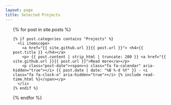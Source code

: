 ```yaml
---
layout: page
title: Selected Projects
---
```

<ul class="posts">
  {% for post in site.posts %}

    {% if post.categories contains "Projects" %}
      <li itemscope>
        <a href="{{ site.github.url }}{{ post.url }}"> <h4>{{ post.title }} </h4></a>
        <p> {{ post.content | strip_html | truncate: 200 }} <a href="{{ site.github.url }}{{ post.url }}">Read more</a></p>
        <p class="post-date"><span><i class="fa fa-calendar" aria-hidden="true"></i> {{ post.date | date: "%B %-d %Y" }} - <i class="fa fa-clock-o" aria-hidden="true"></i> {% include read-time.html %}</span></p>
      </li>
    {% endif %}
  {% endfor %}
</ul>
